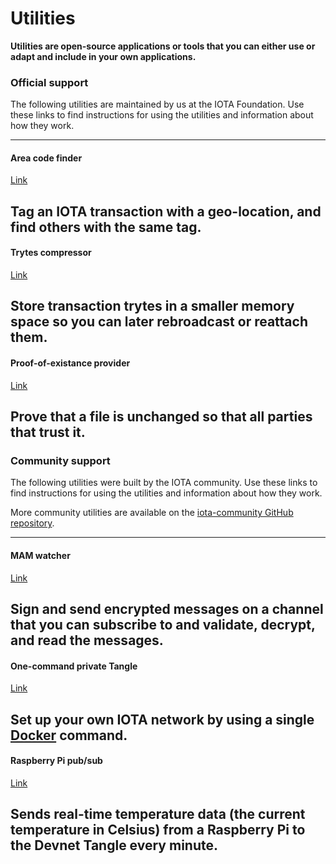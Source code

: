 # Utilities

**Utilities are open-source applications or tools that you can either use or adapt and include in your own applications.**

### **Official support** ###

The following utilities are maintained by us at the IOTA Foundation. Use these links to find instructions for using the utilities and information about how they work.

---------------
#### **Area code finder** ####
[Link](../official/iota-area-codes/overview.md)

Tag an IOTA transaction with a geo-location, and find others with the same tag.
---

#### **Trytes compressor** ####
[Link](../official/tryte-compress/overview.md)

Store transaction trytes in a smaller memory space so you can later rebroadcast or reattach them.
---

#### **Proof-of-existance provider** ####
[Link](../official/proof-of-existance/overview.md)

Prove that a file is unchanged so that all parties that trust it.
---------------

### __Community support__ ###

The following utilities were built by the IOTA community. Use these links to find instructions for using the utilities and information about how they work.

More community utilities are available on the [iota-community GitHub repository](https://github.com/iota-community).

---------------
#### __MAM watcher__ ####
[Link](../community/mam-watcher/overview.md)

Sign and send encrypted messages on a channel that you can subscribe to and validate, decrypt, and read the messages.
---

#### __One-command private Tangle__ ####
[Link](../community/one-command-tangle/overview.md)

Set up your own IOTA network by using a single [Docker](https://www.docker.com/why-docker) command.
---

#### __Raspberry Pi pub/sub__ ####
[Link](../community/raspberry-pi-pub-sub/overview.md)

Sends real-time temperature data (the current temperature in Celsius) from a Raspberry Pi to the Devnet Tangle every minute.
---------------

